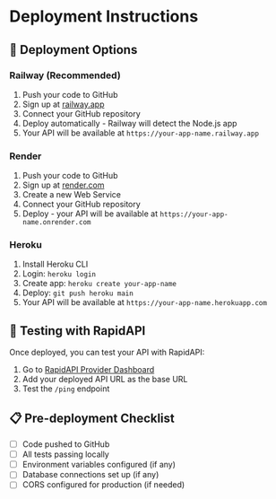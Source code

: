 # Deployment Instructions

## 🚀 Deployment Options

### Railway (Recommended)
1. Push your code to GitHub
2. Sign up at [railway.app](https://railway.app)
3. Connect your GitHub repository
4. Deploy automatically - Railway will detect the Node.js app
5. Your API will be available at `https://your-app-name.railway.app`

### Render
1. Push your code to GitHub
2. Sign up at [render.com](https://render.com)
3. Create a new Web Service
4. Connect your GitHub repository
5. Deploy - your API will be available at `https://your-app-name.onrender.com`

### Heroku
1. Install Heroku CLI
2. Login: `heroku login`
3. Create app: `heroku create your-app-name`
4. Deploy: `git push heroku main`
5. Your API will be available at `https://your-app-name.herokuapp.com`

## 🧪 Testing with RapidAPI

Once deployed, you can test your API with RapidAPI:
1. Go to [RapidAPI Provider Dashboard](https://rapidapi.com/provider)
2. Add your deployed API URL as the base URL
3. Test the `/ping` endpoint

## 📋 Pre-deployment Checklist

- [ ] Code pushed to GitHub
- [ ] All tests passing locally
- [ ] Environment variables configured (if any)
- [ ] Database connections set up (if any)
- [ ] CORS configured for production (if needed)
